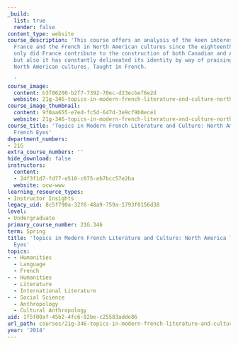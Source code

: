 ```yaml
---
_build:
  list: true
  render: false
content_type: website
course_description: 'This course offers an analysis of the keen interest shown by
  France and the French in North American cultures since the eighteenth century. Not
  only did France contribute to the construction of both Canadian and American nations
  but also it has constantly delineated its identity by way of praising or criticizing
  North American cultures. Taught in French.

  '
course_image:
  content: b3f06200-b2f7-7392-70ec-d23ecbef6e2d
  website: 21g-346-topics-in-modern-french-literature-and-culture-north-america-through-french-eyes-spring-2014
course_image_thumbnail:
  content: 9f0aa655-e7ed-fc5d-647d-3e9cf9b0ece1
  website: 21g-346-topics-in-modern-french-literature-and-culture-north-america-through-french-eyes-spring-2014
course_title: 'Topics in Modern French Literature and Culture: North America Through
  French Eyes'
department_numbers:
- 21G
extra_course_numbers: ''
hide_download: false
instructors:
  content:
  - 24f3f1d7-fd77-e510-c075-eb7bcc57e2ba
  website: ocw-www
learning_resource_types:
- Instructor Insights
legacy_uid: 8c5f790a-32f6-48a9-759a-1793f0156d38
level:
- Undergraduate
primary_course_number: 21G.346
term: Spring
title: 'Topics in Modern French Literature and Culture: North America Through French
  Eyes'
topics:
- - Humanities
  - Language
  - French
- - Humanities
  - Literature
  - International Literature
- - Social Science
  - Anthropology
  - Cultural Anthropology
uid: 1f5f00af-45b2-4fc6-82be-c25583adde86
url_path: courses/21g-346-topics-in-modern-french-literature-and-culture-north-america-through-french-eyes-spring-2014
year: '2014'
---
```

